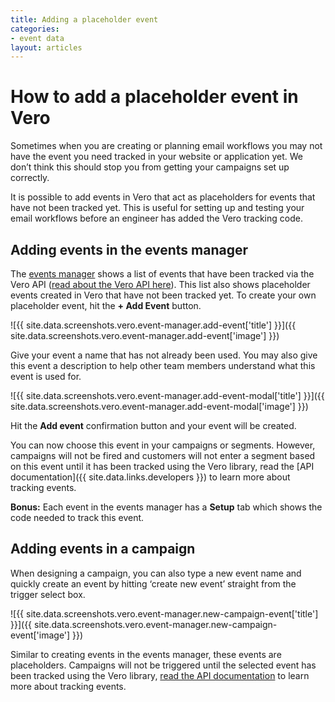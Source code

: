 ```yaml
---
title: Adding a placeholder event
categories:
- event data
layout: articles
---
```


# How to add a placeholder event in Vero

Sometimes when you are creating or planning email workflows you may not have the event you need tracked in your website or application yet. We don’t think this should stop you from getting your campaigns set up correctly. 

It is possible to add events in Vero that act as placeholders for events that have not been tracked yet. This is useful for setting up and testing your email workflows before an engineer has added the Vero tracking code.

## Adding events in the events manager

The [events manager]({{site.data.links.event-manager}}) shows a list of events that have been tracked via the Vero API ([read about the Vero API here]({{site.data.links.vero_api}})). This list also shows placeholder events created in Vero that have not been tracked yet. To create your own placeholder event, hit the **+ Add Event** button. 

![{{ site.data.screenshots.vero.event-manager.add-event['title'] }}]({{ site.data.screenshots.vero.event-manager.add-event['image'] }})

Give your event a name that has not already been used. You may also give this event a description to help other team members understand what this event is used for.

![{{ site.data.screenshots.vero.event-manager.add-event-modal['title'] }}]({{ site.data.screenshots.vero.event-manager.add-event-modal['image'] }})

Hit the **Add event** confirmation button and your event will be created.

You can now choose this event in your campaigns or segments. However, campaigns will not be fired and customers will not enter a segment based on this event until it has been tracked using the Vero library, read the [API documentation]({{ site.data.links.developers }}) to learn more about tracking events.

**Bonus:** Each event in the events manager has a **Setup** tab which shows the code needed to track this event.

## Adding events in a campaign

When designing a campaign, you can also type a new event name and quickly create an event by hitting ‘create new event’ straight from the trigger select box. 

![{{ site.data.screenshots.vero.event-manager.new-campaign-event['title'] }}]({{ site.data.screenshots.vero.event-manager.new-campaign-event['image'] }})

Similar to creating events in the events manager, these events are placeholders. Campaigns will not be triggered until the selected event has been tracked using the Vero library, [read the API documentation]({{site.data.links.developers}}) to learn more about tracking events.